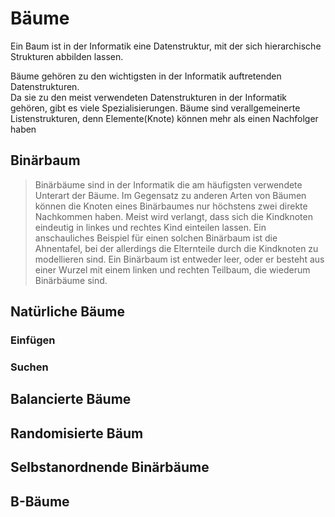 # Bäume
Ein Baum ist in der Informatik eine Datenstruktur, mit der sich hierarchische Strukturen abbilden lassen.  

Bäume gehören zu den wichtigsten in der Informatik auftretenden Datenstrukturen.  
Da sie zu den meist verwendeten Datenstrukturen in der Informatik gehören, gibt es viele Spezialisierungen.
Bäume sind verallgemeinerte Listenstrukturen, denn Elemente(Knote) können mehr als einen Nachfolger haben


## Binärbaum
>Binärbäume sind in der Informatik die am häufigsten verwendete Unterart der Bäume. Im Gegensatz zu anderen Arten von Bäumen können die Knoten eines Binärbaumes nur höchstens zwei direkte Nachkommen haben.
>Meist wird verlangt, dass sich die Kindknoten eindeutig in linkes und rechtes Kind einteilen lassen. Ein anschauliches Beispiel für einen solchen Binärbaum ist die Ahnentafel, bei der allerdings die Elternteile durch die Kindknoten zu modellieren sind.
>Ein Binärbaum ist entweder leer, oder er besteht aus einer Wurzel mit einem linken und rechten Teilbaum, die wiederum Binärbäume sind.
>
>
>

## Natürliche Bäume

### Einfügen

### Suchen

## Balancierte Bäume

## Randomisierte Bäum

## Selbstanordnende Binärbäume

## B-Bäume
